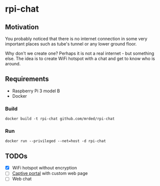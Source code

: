 # rpi-chat

## Motivation
You probably noticed that there is no internet connection in some very important places such as tube's tunnel or any lower ground floor.

Why don't we create one? Perhaps it is not a real internet - but something else. The idea is to create WiFi hotspot with a chat and get to know who is around.

## Requirements
- Raspberry Pi 3 model B
- Docker

### Build 

`docker build -t rpi-chat github.com/mrded/rpi-chat`

### Run

`docker run --privileged --net=host -d rpi-chat`

## TODOs
- [X] WiFi hotspot without encryption
- [ ] [Captive portal](https://en.wikipedia.org/wiki/Captive_portal) with custom web page
- [ ] Web chat
